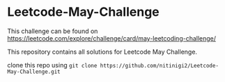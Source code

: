 # Leetcode-May-Challenge

This challenge can be found on https://leetcode.com/explore/challenge/card/may-leetcoding-challenge/

This repository contains all solutions for Leetcode May Challenge.

clone this repo using ```git clone https://github.com/nitinigi2/Leetcode-May-Challenge.git```
